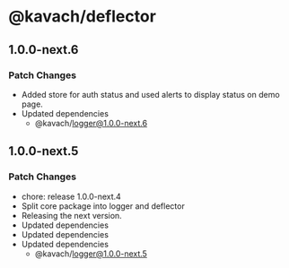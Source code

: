 # @kavach/deflector

## 1.0.0-next.6

### Patch Changes

- Added store for auth status and used alerts to display status on demo page.
- Updated dependencies
  - @kavach/logger@1.0.0-next.6

## 1.0.0-next.5

### Patch Changes

- chore: release 1.0.0-next.4
- Split core package into logger and deflector
- Releasing the next version.
- Updated dependencies
- Updated dependencies
- Updated dependencies
  - @kavach/logger@1.0.0-next.5
